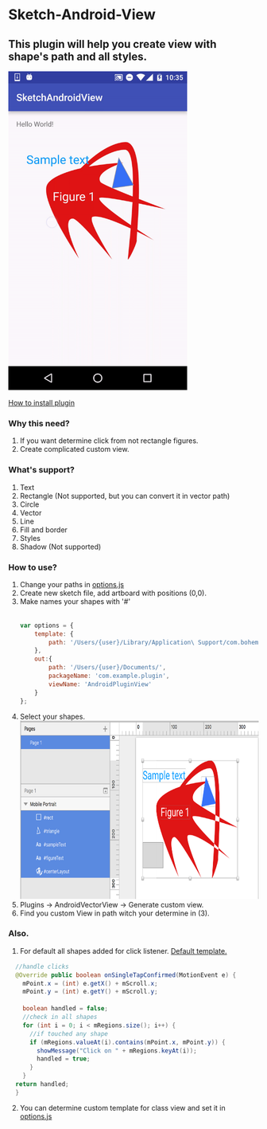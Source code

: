 
# Sketch-Android-View
## This plugin will help you create view with shape's path and all styles.
<img src="/art/demo.gif?raw=true" width=360 height=640 alt="Demo">

[How to install plugin](http://developer.sketchapp.com/introduction/)

### Why this need?
1. If you want determine click from not rectangle figures.
2. Create complicated custom view.

### What's support?
1. Text
2. Rectangle (Not supported, but you can convert it in vector path)
3. Circle
4. Vector
3. Line
5. Fill and border
6. Styles
7. Shadow (Not supported)


### How to use?
1. Change your paths in [options.js](../master/android-custom-view.sketchplugin/Contents/Sketch/options.js) 
2. Create new sketch file, add artboard with positions (0,0).
3. Make names your shapes with '#'
    ```javascript
    
    var options = {
        template: {
            path: '/Users/{user}/Library/Application\ Support/com.bohemiancoding.sketch3/Plugins/android-custom-view.sketchplugin/Contents/Sketch/templates/ScrollView.java'
        },
        out:{
            path: '/Users/{user}/Documents/',
            packageName: 'com.example.plugin',
            viewName: 'AndroidPluginView'
        }
    };
    
    ```
4. Select your shapes.
    <img src="/art/screen0.png?raw=true" width=703 height=358 alt="Screen list">
5. Plugins -> AndroidVectorView -> Generate custom view.
6. Find you custom View in path witch your determine in (3).



### Also.
1. For default all shapes added for click listener. [Default template.](../master/android-custom-view.sketchplugin/Contents/Sketch/templates/scrollView.java)
  ```java
    //handle clicks
    @Override public boolean onSingleTapConfirmed(MotionEvent e) {
      mPoint.x = (int) e.getX() + mScroll.x;
      mPoint.y = (int) e.getY() + mScroll.y;
      
      boolean handled = false;
      //check in all shapes
      for (int i = 0; i < mRegions.size(); i++) {
        //if touched any shape
        if (mRegions.valueAt(i).contains(mPoint.x, mPoint.y)) {
          showMessage("Click on " + mRegions.keyAt(i));
          handled = true;
        }
      }
    return handled;
    }
  ```
2. You can determine custom template for class view and set it in [options.js](../master/android-custom-view.sketchplugin/Contents/Sketch/options.js)

